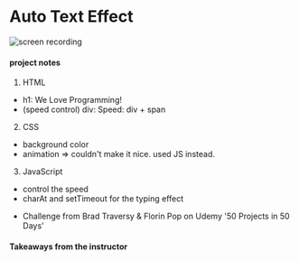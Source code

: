 # Auto Text Effect

![screen recording](https://media.giphy.com/media/3oGlHnt6y9KE7YHf47/giphy.gif)

#### project notes

1. HTML

- h1: We Love Programming!
- (speed control) div: Speed: div + span

2. CSS

- background color
- animation => couldn't make it nice. used JS instead.

3. JavaScript

- control the speed
- charAt and setTimeout for the typing effect

* Challenge from Brad Traversy & Florin Pop on Udemy '50 Projects in 50 Days'

#### Takeaways from the instructor
